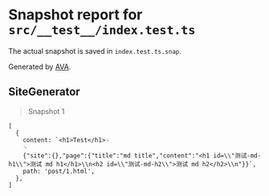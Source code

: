 # Snapshot report for `src/__test__/index.test.ts`

The actual snapshot is saved in `index.test.ts.snap`.

Generated by [AVA](https://avajs.dev).

## SiteGenerator

> Snapshot 1

    [
      {
        content: `<h1>Test</h1>␊
        ␊
        {"site":{},"page":{"title":"md title","content":"<h1 id=\\"测试-md-h1\\">测试 md h1</h1>\\n<h2 id=\\"测试-md-h2\\">测试 md h2</h2>\\n"}}`,
        path: 'post/1.html',
      },
    ]
